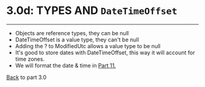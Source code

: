 # 3.0d: TYPES AND `DateTimeOffset`
---
- Objects are reference types, they can be null
- DateTimeOffset is a value type, they can't be null
- Adding the ? to ModifiedUtc allows a value type to be null
- It's good to store dates with DateTimeOffset, this way it will account for time zones.
- We will format the date & time in [Part 11.](/11-DateFormat/11.0-DateFormat.md)

[Back](3.0-Data.md) to part 3.0